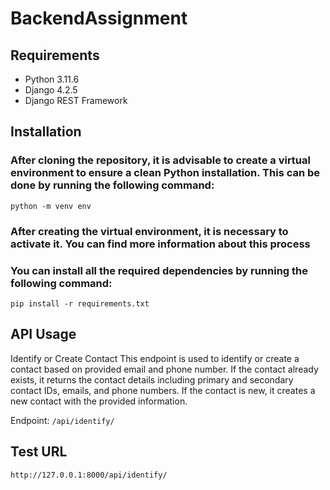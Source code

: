 # BackendAssignment 


## Requirements

- Python 3.11.6
- Django 4.2.5
- Django REST Framework


## Installation

### After cloning the repository, it is advisable to create a virtual environment to ensure a clean Python installation. This can be done by running the following command:

```
python -m venv env
```

### After creating the virtual environment, it is necessary to activate it. You can find more information about this process
### You can install all the required dependencies by running the following command:

```
pip install -r requirements.txt
```


## API Usage
Identify or Create Contact
This endpoint is used to identify or create a contact based on provided email and phone number. If the contact already exists, it returns the contact details including primary and secondary contact IDs, emails, and phone numbers. If the contact is new, it creates a new contact with the provided information.

Endpoint: `/api/identify/`

## Test URL
`http://127.0.0.1:8000/api/identify/`